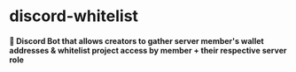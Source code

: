 # discord-whitelist
#### 🤖 Discord Bot that allows creators to gather server member's wallet addresses &amp; whitelist project access by member + their respective server role
